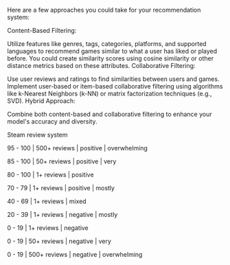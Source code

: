 Here are a few approaches you could take for your recommendation system:

Content-Based Filtering:

Utilize features like genres, tags, categories, platforms, and supported languages to recommend games similar to what a user has liked or played before.
You could create similarity scores using cosine similarity or other distance metrics based on these attributes.
Collaborative Filtering:

Use user reviews and ratings to find similarities between users and games.
Implement user-based or item-based collaborative filtering using algorithms like k-Nearest Neighbors (k-NN) or matrix factorization techniques (e.g., SVD).
Hybrid Approach:

Combine both content-based and collaborative filtering to enhance your model's accuracy and diversity.


Steam review system

95 - 100 | 500+ reviews | positive | overwhelming

85 - 100 | 50+ reviews | positive | very

80 - 100 | 1+ reviews | positive

70 - 79 | 1+ reviews | positive | mostly

40 - 69 | 1+ reviews | mixed

20 - 39 | 1+ reviews | negative | mostly

0 - 19 | 1+ reviews | negative

0 - 19 | 50+ reviews | negative | very

0 - 19 | 500+ reviews | negative | overwhelming